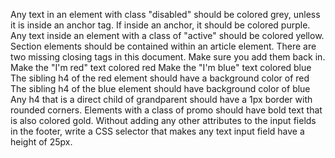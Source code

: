 
Any text in an element with class "disabled" should be colored grey, unless it is inside an anchor tag. If inside an anchor, it should be colored purple.
Any text inside an element with a class of "active" should be colored yellow.
Section elements should be contained within an article element.
There are two missing closing tags in this document. Make sure you add them back in.
Make the "I'm red" text colored red
Make the "I'm blue" text colored blue
The sibling h4 of the red element should have a background color of red
The sibling h4 of the blue element should have background color of blue
Any h4 that is a direct child of grandparent should have a 1px border with rounded corners.
Elements with a class of promo should have bold text that is also colored gold.
Without adding any other attributes to the input fields in the footer, write a CSS selector that makes any text input field have a height of 25px.
